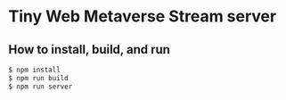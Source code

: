 # Tiny Web Metaverse Stream server

## How to install, build, and run

```sh
$ npm install
$ npm run build
$ npm run server
```
